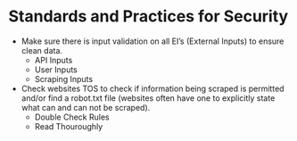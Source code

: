 # Standards and Practices for Security

- Make sure there is input validation on all EI’s (External Inputs) to ensure clean data.
  - API Inputs
  - User Inputs
  - Scraping Inputs
- Check websites TOS to check if information being scraped is permitted and/or find a robot.txt file (websites often have one to explicitly state what can and can not be scraped).
  - Double Check Rules
  - Read Thouroughly
